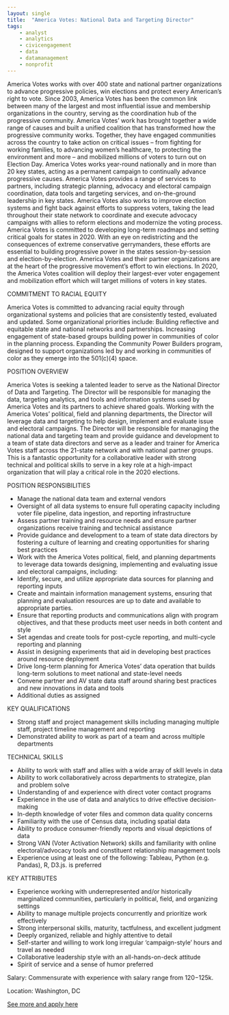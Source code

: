 ```yaml
---
layout: single
title:  "America Votes: National Data and Targeting Director"
tags: 
    - analyst
    - analytics
    - civicengagement
    - data
    - datamanagement
    - nonprofit
---
```

America Votes works with over 400 state and national partner organizations to advance progressive policies, win elections and protect every American’s right to vote.
Since 2003, America Votes has been the common link between many of the largest and most influential issue and membership organizations in the country, serving as the coordination hub of the progressive community. America Votes’ work has brought together a wide range of causes and built a unified coalition that has transformed how the progressive community works. Together, they have engaged communities across the country to take action on critical issues – from fighting for working families, to advancing women’s healthcare, to protecting the environment and more – and mobilized millions of voters to turn out on Election Day.
America Votes works year-round nationally and in more than 20 key states, acting as a permanent campaign to continually advance progressive causes. America Votes provides a range of services to partners, including strategic planning, advocacy and electoral campaign coordination, data tools and targeting services, and on-the-ground leadership in key states. 
America Votes also works to improve election systems and fight back against efforts to suppress voters, taking the lead throughout their state network to coordinate and execute advocacy campaigns with allies to reform elections and modernize the voting process.
America Votes is committed to developing long-term roadmaps and setting critical goals for states in 2020. With an eye on redistricting and the consequences of extreme conservative gerrymanders, these efforts are essential to building progressive power in the states session-by-session and election-by-election.
America Votes and their partner organizations are at the heart of the progressive movement’s effort to win elections. In 2020, the America Votes coalition will deploy their largest-ever voter engagement and mobilization effort which will target millions of voters in key states.

COMMITMENT TO RACIAL EQUITY

America Votes is committed to advancing racial equity through organizational systems and policies that are consistently tested, evaluated and updated. Some organizational priorities include: 
Building reflective and equitable state and national networks and partnerships. 
Increasing engagement of state-based groups building power in communities of color in the planning process. 
Expanding the Community Power Builders program, designed to support organizations led by and working in communities of color as they emerge into the 501(c)(4) space. 


POSITION OVERVIEW 

America Votes is seeking a talented leader to serve as the National Director of Data and Targeting. 
The Director will be responsible for managing the data, targeting analytics, and tools and information systems used by America Votes and its partners to achieve shared goals. Working with the America Votes’ political, field and planning departments, the Director will leverage data and targeting to help design, implement and evaluate issue and electoral campaigns. The Director will be responsible for managing the national data and targeting team and provide guidance and development to a team of state data directors and serve as a leader and trainer for America Votes staff across the 21-state network and with national partner groups. This is a fantastic opportunity for a collaborative leader with strong technical and political skills to serve in a key role at a high-impact organization that will play a critical role in the 2020 elections. 


POSITION RESPONSIBILITIES

* Manage the national data team and external vendors
* Oversight of all data systems to ensure full operating capacity including voter file pipeline, data ingestion, and reporting infrastructure
* Assess partner training and resource needs and ensure partner organizations receive training and technical assistance
* Provide guidance and development to a team of state data directors by fostering a culture of learning and creating opportunities for sharing best practices
* Work with the America Votes political, field, and planning departments to leverage data towards designing, implementing and evaluating issue and electoral campaigns, including: 
* Identify, secure, and utilize appropriate data sources for planning and reporting inputs
* Create and maintain information management systems, ensuring that planning and evaluation resources are up to date and available to appropriate parties.
* Ensure that reporting products and communications align with program objectives, and that these products meet user needs in both content and style
* Set agendas and create tools for post-cycle reporting, and multi-cycle reporting and planning 
* Assist in designing experiments that aid in developing best practices around resource deployment
* Drive long-term planning for America Votes’ data operation that builds long-term solutions to meet national and state-level needs
* Convene partner and AV state data staff around sharing best practices and new innovations in data and tools
* Additional duties as assigned

KEY QUALIFICATIONS 

* Strong staff and project management skills including managing multiple staff, project timeline management and reporting
* Demonstrated ability to work as part of a team and across multiple departments 
 

TECHNICAL SKILLS 

* Ability to work with staff and allies with a wide array of skill levels in data 
* Ability to work collaboratively across departments to strategize, plan and problem solve 
* Understanding of and experience with direct voter contact programs
* Experience in the use of data and analytics to drive effective decision-making
* In-depth knowledge of voter files and common data quality concerns 
* Familiarity with the use of Census data, including spatial data
* Ability to produce consumer-friendly reports and visual depictions of data
* Strong VAN (Voter Activation Network) skills and familiarity with online electoral/advocacy tools and constituent relationship management tools
* Experience using at least one of the following: Tableau, Python (e.g. Pandas), R, D3.js. is preferred


KEY ATTRIBUTES

* Experience working with underrepresented and/or historically marginalized communities, particularly in political, field, and organizing settings
* Ability to manage multiple projects concurrently and prioritize work effectively
* Strong interpersonal skills, maturity, tactfulness, and excellent judgment 
* Deeply organized, reliable and highly attentive to detail
* Self-starter and willing to work long irregular ‘campaign-style’ hours and travel as needed 
* Collaborative leadership style with an all-hands-on-deck attitude
* Spirit of service and a sense of humor preferred


Salary: Commensurate with experience with salary range from $120-$125k. 

Location: Washington, DC

[See more and apply here](https://grossmansolutions.com/job/job_20200424220540_EZPRGIEKY0NLB1QT)
